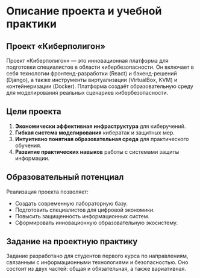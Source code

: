 # Описание проекта и учебной практики
## Проект «Киберполигон»

Проект «Киберполигон» — это инновационная платформа для подготовки специалистов в области кибербезопасности. Он включает в себя технологии фронтенд-разработки (React) и бэкенд-решений (Django), а также инструменты виртуализации (VirtualBox, KVM) и контейнеризации (Docker). Платформа создаёт образовательную среду для моделирования реальных сценариев кибербезопасности.

## Цели проекта
1. **Экономически эффективная инфраструктура** для киберучений.
2. **Гибкая система моделирования** кибератак и защитных мер.
3. **Интуитивно понятная образовательная среда** для практического обучения.
4. **Развитие практических навыков** работы с системами защиты информации.

## Образовательный потенциал
Реализация проекта позволяет:
- Создать современную лабораторную базу.
- Подготовить специалистов для цифровой экономики.
- Повысить защищенность информационных систем.
- Сформировать инновационную образовательную экосистему.

## Задание на проектную практику
Задание разработано для студентов первого курса по направлениям, связанным с информационными технологиями и безопасностью. Оно состоит из двух частей: общая и обязательная, а также вариативная.
